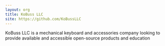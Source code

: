 ```yaml
---
layout: org
title: KoBuss LLC
site: https://github.com/KoBussLLC
---
```

KoBuss LLC is a mechanical keyboard and accessories company looking to provide available and accessible open-source products and education